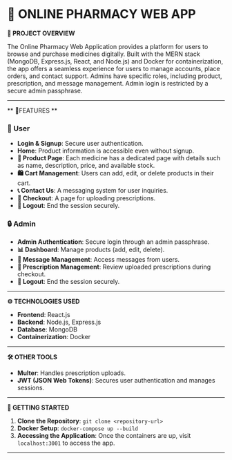 # 🏥 **ONLINE PHARMACY WEB APP**

**📄 PROJECT OVERVIEW**

The Online Pharmacy Web Application provides a platform for users to browse and purchase medicines digitally. Built with the MERN stack (MongoDB, Express.js, React, and Node.js) and Docker for containerization, the app offers a seamless experience for users to manage accounts, place orders, and contact support. Admins have specific roles, including product, prescription, and message management. Admin login is restricted by a secure admin passphrase.

---

**  🔑FEATURES **

### **👤 User**
- **Login & Signup**: Secure user authentication.
- **Home**: Product information is accessible even without signup.
- **🛒 Product Page**: Each medicine has a dedicated page with details such as name, description, price, and available stock.
- **🛍️ Cart Management**: Users can add, edit, or delete products in their cart.
- **📞 Contact Us**: A messaging system for user inquiries.
- **📝 Checkout**: A page for uploading prescriptions.
- **🚪 Logout**: End the session securely.

### **🔒 Admin**
- **Admin Authentication**: Secure login through an admin passphrase.
- **📊 Dashboard**: Manage products (add, edit, delete).
- **📩 Message Management**: Access messages from users.
- **🧾 Prescription Management**: Review uploaded prescriptions during checkout.
- **🚪 Logout**: End the session securely.

---

**⚙️ TECHNOLOGIES USED**

- **Frontend**: React.js
- **Backend**: Node.js, Express.js
- **Database**: MongoDB
- **Containerization**: Docker

---

**🛠️ OTHER TOOLS**

- **Multer**: Handles prescription uploads.
- **JWT (JSON Web Tokens)**: Secures user authentication and manages sessions.

---

**🚀 GETTING STARTED**

1. **Clone the Repository**: `git clone <repository-url>`
2. **Docker Setup**: `docker-compose up --build`
3. **Accessing the Application**: Once the containers are up, visit `localhost:3001` to access the app.

---

